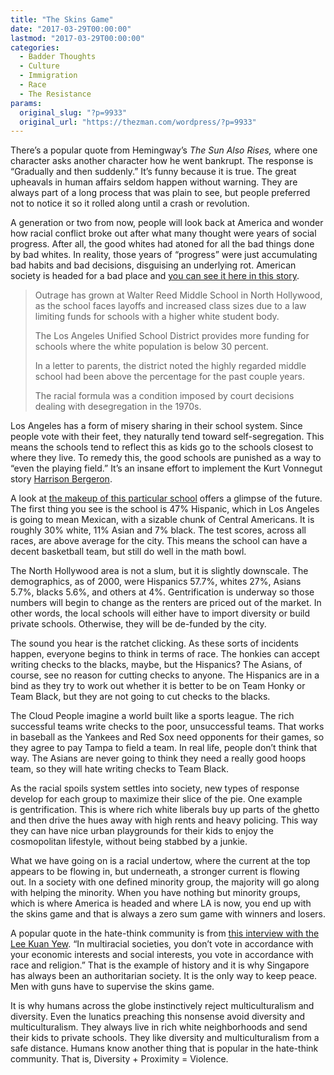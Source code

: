 ```yaml
---
title: "The Skins Game"
date: "2017-03-29T00:00:00"
lastmod: "2017-03-29T00:00:00"
categories:
  - Badder Thoughts
  - Culture
  - Immigration
  - Race
  - The Resistance
params:
  original_slug: "?p=9933"
  original_url: "https://thezman.com/wordpress/?p=9933"
---
```


There’s a popular quote from Hemingway’s *The Sun Also Rises,* where one
character asks another character how he went bankrupt. The response is
“Gradually and then suddenly.” It’s funny because it is true. The great
upheavals in human affairs seldom happen without warning. They are
always part of a long process that was plain to see, but people
preferred not to notice it so it rolled along until a crash or
revolution.

A generation or two from now, people will look back at America and
wonder how racial conflict broke out after what many thought were years
of social progress. After all, the good whites had atoned for all the
bad things done by bad whites. In reality, those years of “progress”
were just accumulating bad habits and bad decisions, disguising an
underlying rot. American society is headed for a bad place and <a
href="http://abc7.com/education/race-based-school-budget-cuts-spark-outrage-in-noho/1818792/"
target="_blank">you can see it here in this story</a>.

> Outrage has grown at Walter Reed Middle School in North Hollywood, as
> the school faces layoffs and increased class sizes due to a law
> limiting funds for schools with a higher white student body.
>
> The Los Angeles Unified School District provides more funding for
> schools where the white population is below 30 percent.
>
> In a letter to parents, the district noted the highly regarded middle
> school had been above the percentage for the past couple years.
>
> The racial formula was a condition imposed by court decisions dealing
> with desegregation in the 1970s.

Los Angeles has a form of misery sharing in their school system. Since
people vote with their feet, they naturally tend toward
self-segregation. This means the schools tend to reflect this as kids go
to the schools closest to where they live. To remedy this, the good
schools are punished as a way to “even the playing field.” It’s an
insane effort to implement the Kurt Vonnegut story <a
href="https://www.google.com/url?sa=t&amp;rct=j&amp;q=&amp;esrc=s&amp;source=web&amp;cd=2&amp;cad=rja&amp;uact=8&amp;ved=0ahUKEwiJi9_ky_vSAhUDySYKHazHAZcQFggnMAE&amp;url=http%3A%2F%2Fwww.tnellen.com%2Fcybereng%2Fharrison.html&amp;usg=AFQjCNHdZLQ-Aq1pjbHR8Rm7-gcMX4neXg&amp;sig2=ErNR19DKB3QsGd0yUkwmiw"
target="_blank">Harrison Bergeron</a>.

A look at <a
href="http://www.greatschools.org/california/north-hollywood/2341-Walter-Reed-Middle-School/"
target="_blank">the makeup of this particular school</a> offers a
glimpse of the future. The first thing you see is the school is 47%
Hispanic, which in Los Angeles is going to mean Mexican, with a sizable
chunk of Central Americans. It is roughly 30% white, 11% Asian and 7%
black. The test scores, across all races, are above average for the
city. This means the school can have a decent basketball team, but still
do well in the math bowl.

The North Hollywood area is not a slum, but it is slightly downscale.
The demographics, as of 2000, were Hispanics 57.7%, whites 27%, Asians
5.7%, blacks 5.6%, and others at 4%. Gentrification is underway so those
numbers will begin to change as the renters are priced out of the
market. In other words, the local schools will either have to import
diversity or build private schools. Otherwise, they will be de-funded by
the city.

The sound you hear is the ratchet clicking. As these sorts of incidents
happen, everyone begins to think in terms of race. The honkies can
accept writing checks to the blacks, maybe, but the Hispanics? The
Asians, of course, see no reason for cutting checks to anyone. The
Hispanics are in a bind as they try to work out whether it is better to
be on Team Honky or Team Black, but they are not going to cut checks to
the blacks.

The Cloud People imagine a world built like a sports league. The rich
successful teams write checks to the poor, unsuccessful teams. That
works in baseball as the Yankees and Red Sox need opponents for their
games, so they agree to pay Tampa to field a team. In real life, people
don’t think that way. The Asians are never going to think they need a
really good hoops team, so they will hate writing checks to Team Black.

As the racial spoils system settles into society, new types of response
develop for each group to maximize their slice of the pie. One example
is gentrification. This is where rich white liberals buy up parts of the
ghetto and then drive the hues away with high rents and heavy policing.
This way they can have nice urban playgrounds for their kids to enjoy
the cosmopolitan lifestyle, without being stabbed by a junkie.

What we have going on is a racial undertow, where the current at the top
appears to be flowing in, but underneath, a stronger current is flowing
out. In a society with one defined minority group, the majority will go
along with helping the minority. When you have nothing but minority
groups, which is where America is headed and where LA is now, you end up
with the skins game and that is always a zero sum game with winners and
losers.

A popular quote in the hate-think community is from <a
href="http://www.spiegel.de/international/spiegel/spiegel-interview-with-singapore-s-lee-kuan-yew-it-s-stupid-to-be-afraid-a-369128.html"
target="_blank">this interview with the Lee Kuan Yew</a>. “In
multiracial societies, you don’t vote in accordance with your economic
interests and social interests, you vote in accordance with race and
religion.” That is the example of history and it is why Singapore has
always been an authoritarian society. It is the only way to keep peace.
Men with guns have to supervise the skins game.

It is why humans across the globe instinctively reject multiculturalism
and diversity. Even the lunatics preaching this nonsense avoid diversity
and multiculturalism. They always live in rich white neighborhoods and
send their kids to private schools. They like diversity and
multiculturalism from a safe distance. Humans know another thing that is
popular in the hate-think community. That is, Diversity + Proximity =
Violence.

 
